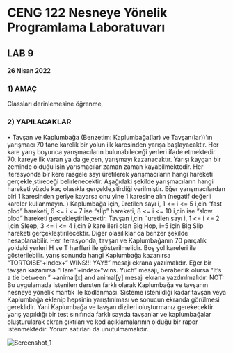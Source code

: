# CENG 122 Nesneye Yönelik Programlama Laboratuvarı
## LAB 9
#### 26 Nisan 2022
### 1) AMAÇ
Classları derinlemesine öğrenme,
### 2) YAPILACAKLAR

• Tavşan ve Kaplumbağa
(Benzetim: Kaplumbağa(lar) ve Tavşan(lar))'ın yarışmacı 70 tane karelik bir yolun ilk karesinden
yarışa başlayacaktır. Her kare yarış boyunca yarışmacıların bulunabileceği yerleri ifade etmektedir. 70. kareye ilk varan ya da ge¸cen, yarışmayı kazanacaktır. Yarışı kaygan bir zeminde olduğu
işin yarışmacılar zaman zaman kayabilmektedir. Her iterasyonda bir kere rasgele sayı üretilerek
yarışmacıların hangi hareketi gerçekle¸stireceği belirlenecektir. Aşağıdaki şekilde yarışmacıların
hangi hareketi yüzde kaç olasıkla gerçekle¸stirdiği verilmiştir.
Eğer yarışmacılardan biri 1 karesinden geriye kayarsa onu yine 1 karesine alın (negatif değerli
kareler kullanmayın. ) Kaplumbağa için, üretilen sayı i, 1 <= i <= 5 i¸cin “fast plod” hareketi,
6 <= i <= 7 ise “slip” hareketi, 8 <= i <= 10 i¸cin ise “slow plod” hareketi gerçekleştirilecektir.
Tavşan i¸cin ¨uretilen sayı i, 1 <= i <= 2 i¸cin Sleep, 3 <= i <= 4 i¸cin 9 kare ileri olan Big Hop,
i=5 için Big Slip hareketi gerçekleştirilecektir. Diğer olasılıklar da benzer şekilde hesaplanabilir.
Her iterasyonda, tavşan ve Kaplumbağanın 70 parçalık yoldaki yerleri H ve T harfleri ile gösterilmelidir. Boş yol kareleri ile gösterilebilir. yarış sonunda hangi Kaplumbağa kazanırsa “TORTOISE”+index+“ WINS!!! YAY!!” mesajı ekrana yazılmalıdır. Eğer bir tavşan kazanırsa
“Hare”’+index+“wins. Yuch” mesajı, beraberlik olursa “It’s a tie between ” +animal[x]
and animal[y] mesajı ekrana yazdırılmalıdır.
NOT: Bu uygulamada istenilen dersten farklı olarak Kaplumbağa ve tavşanın nesneye yönelik mantık ile kodlanması. Sisteme istenildiği kadar tavşan veya Kaplumbağa eklenip hepsinin
yarıştırılması ve sonucun ekranda görülmesi gereklidir. Yani Kaplumbağa ve tavşan dizileri oluşturmanız
gerekecektir. yarış yapıldığı bir test sınıfında farklı sayıda tavşanlar ve kaplumbağalar oluşturularak
ekran çıktıları ve kod açıklamalarının olduğu bir rapor istenmektedir. Yorum satırları da unutulmamalıdır.

![Screenshot_1](https://user-images.githubusercontent.com/91620498/169691949-92488528-f3f9-430d-824c-19bb64ca62a8.png)

